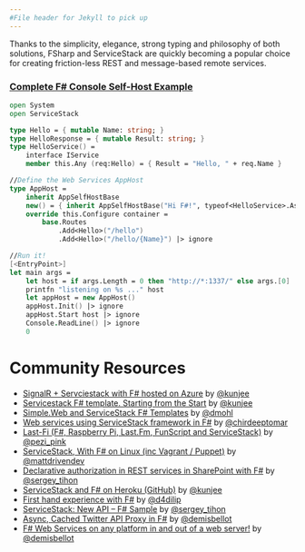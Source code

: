 ```yaml
---
#File header for Jekyll to pick up 
---
```

Thanks to the simplicity, elegance, strong typing and philosophy of both solutions, FSharp and ServiceStack are quickly becoming a popular choice for creating friction-less REST and message-based remote services.

### [Complete F# Console Self-Host Example](https://github.com/ServiceStack/Test/blob/713f1e2c9fce2351446b168d39fe8b0248f252fc/src/VS.FSharp.SelfHost/Program.fs)

```fsharp
open System
open ServiceStack

type Hello = { mutable Name: string; }
type HelloResponse = { mutable Result: string; }
type HelloService() =
    interface IService
    member this.Any (req:Hello) = { Result = "Hello, " + req.Name }

//Define the Web Services AppHost
type AppHost =
    inherit AppSelfHostBase
    new() = { inherit AppSelfHostBase("Hi F#!", typeof<HelloService>.Assembly) }
    override this.Configure container =
        base.Routes
            .Add<Hello>("/hello")
            .Add<Hello>("/hello/{Name}") |> ignore

//Run it!
[<EntryPoint>]
let main args =
    let host = if args.Length = 0 then "http://*:1337/" else args.[0]
    printfn "listening on %s ..." host
    let appHost = new AppHost()
    appHost.Init() |> ignore
    appHost.Start host |> ignore
    Console.ReadLine() |> ignore
    0
```

# Community Resources

  - [SignalR + Servciestack with F# hosted on Azure](http://kunjan.in/2014/06/signalr-servicestack-azure-with-fsharp/) by [@kunjee](https://twitter.com/kunjee)
  - [Servicestack F# template. Starting from the Start](http://kunjan.in/2014/02/servicestack-fsharp-template-starting-from-start/) by [@kunjee](https://twitter.com/kunjee)
  - [Simple.Web and ServiceStack F# Templates](http://bloggemdano.blogspot.co.uk/2013/12/simpleweb-and-servicestack-templates.html) by [@dmohl](https://twitter.com/dmohl)
  - [Web services using ServiceStack framework in F#](https://github.com/chirdeeptomar/ServiceStackFSharpSample) by [@chirdeeptomar](https://twitter.com/chirdeeptomar)
  - [Last-Fi (F#, Raspberry Pi, Last.Fm, FunScript and ServiceStack)](http://pinksquirrellabs.com/post/2013/07/04/Last-Fi.aspx) by [@pezi_pink](https://twitter.com/pezi_pink)
  - [ServiceStack, With F# on Linux (inc Vagrant / Puppet)](http://saxonmatt.co.uk/2013/07/service-stack-fsharp-mono-fastcgi-nginx.html) by [@mattdrivendev](https://twitter.com/MattDrivenDev)
  - [Declarative authorization in REST services in SharePoint with F#](http://sergeytihon.wordpress.com/2013/06/28/declarative-authorization-in-rest-services-in-sharepoint-with-f-and-servicestack/) by [@sergey_tihon](https://twitter.com/sergey_tihon)
  - [ServiceStack and F# on Heroku (GitHub)](https://github.com/kunjee17/ServiceStackHeroku) by [@kunjee](https://twitter.com/kunjee)
  - [First hand experience with F#](http://d4dilip.wordpress.com/2013/04/09/first-hand-experience-with-f/) by [@d4dilip](https://twitter.com/d4dilip)
  - [ServiceStack: New API – F# Sample](http://sergeytihon.wordpress.com/2013/02/28/servicestack-new-api-f-sample-web-service-out-of-a-web-server/) by [@sergey_tihon](https://twitter.com/sergey_tihon)
  - [Async, Cached Twitter API Proxy in F#](http://www.servicestack.net/mythz_blog/?p=811) by [@demisbellot](https://twitter.com/demisbellot)
  - [F# Web Services on any platform in and out of a web server!](http://www.servicestack.net/mythz_blog/?p=785) by [@demisbellot](https://twitter.com/demisbellot)